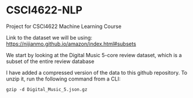 # CSCI4622-NLP
Project for CSCI4622 Machine Learning Course

Link to the dataset we will be using: https://nijianmo.github.io/amazon/index.html#subsets

We start by looking at the Digital Music 5-core review dataset, which is a subset of the entire review database

I have added a compressed version of the data to this github repository. To unzip it, run the following command from a CLI:

```gzip -d Digital_Music_5.json.gz ```
